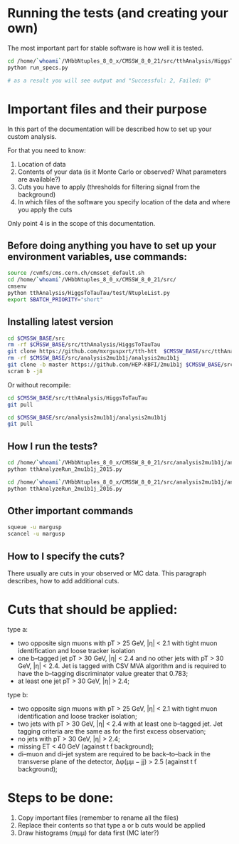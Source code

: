 # Running the tests (and creating your own)

The most important part for stable software is how well it is tested.

```bash
cd /home/`whoami`/VHbbNtuples_8_0_x/CMSSW_8_0_21/src/tthAnalysis/HiggsToTauTau/specification
python run_specs.py

# as a result you will see output and "Successful: 2, Failed: 0"
```

# Important files and their purpose

In this part of the documentation will be described how to set up your custom analysis.

For that you need to know:

1. Location of data
2. Contents of your data (is it Monte Carlo or observed? What parameters are available?)
3. Cuts you have to apply (thresholds for filtering signal from the background)
4. In which files of the software you specify location of the data and where you apply the cuts

Only point 4 is in the scope of this documentation.


## Before doing anything you have to set up your environment variables, use commands:

```bash
source /cvmfs/cms.cern.ch/cmsset_default.sh
cd /home/`whoami`/VHbbNtuples_8_0_x/CMSSW_8_0_21/src/
cmsenv
python tthAnalysis/HiggsToTauTau/test/NtupleList.py
export SBATCH_PRIORITY="short"
```


## Installing latest version

```bash
cd $CMSSW_BASE/src
rm -rf $CMSSW_BASE/src/tthAnalysis/HiggsToTauTau
git clone https://github.com/mxrguspxrt/tth-htt  $CMSSW_BASE/src/tthAnalysis/HiggsToTauTau
rm -rf $CMSSW_BASE/src/analysis2mu1b1j/analysis2mu1b1j
git clone -b master https://github.com/HEP-KBFI/2mu1b1j $CMSSW_BASE/src/analysis2mu1b1j/analysis2mu1b1j
scram b -j8
```

Or without recompile:

```bash
cd $CMSSW_BASE/src/tthAnalysis/HiggsToTauTau
git pull

cd $CMSSW_BASE/src/analysis2mu1b1j/analysis2mu1b1j
git pull
```


## How I run the tests?

```bash
cd /home/`whoami`/VHbbNtuples_8_0_x/CMSSW_8_0_21/src/analysis2mu1b1j/analysis2mu1b1j/test
python tthAnalyzeRun_2mu1b1j_2015.py

cd /home/`whoami`/VHbbNtuples_8_0_x/CMSSW_8_0_21/src/analysis2mu1b1j/analysis2mu1b1j/test
python tthAnalyzeRun_2mu1b1j_2016.py
```


## Other important commands

```bash
squeue -u margusp
scancel -u margusp
```



## How to I specify the cuts?

There usually are cuts in your observed or MC data. This paragraph describes,
how to add additional cuts.


# Cuts that should be applied:

type a:

* two opposite sign muons with pT > 25 GeV, |η| < 2.1 with tight muon identification and loose tracker isolation
* one b–tagged jet pT > 30 GeV, |η| < 2.4 and no other jets with pT > 30 GeV, |η| < 2.4. Jet is tagged with CSV MVA algorithm and is required to have the b–tagging discriminator value greater that 0.783;
* at least one jet pT > 30 GeV, |η| > 2.4;

type b:

* two opposite sign muons with pT > 25 GeV, |η| < 2.1 with tight muon identification and loose tracker isolation;
* two jets with pT > 30 GeV, |η| < 2.4 with at least one b–tagged jet. Jet tagging criteria are the same as for the first excess observation;
* no jets with pT > 30 GeV, |η| > 2.4;
* missing ET < 40 GeV (against t ̄t background);
* di–muon and di–jet system are required to be back–to–back in the transverse plane of the detector, ∆φ(μμ − jj) > 2.5 (against t ̄t background);


# Steps to be done:

1. Copy important files (remember to rename all the files)
2. Replace their contents so that type a or b cuts would be applied
3. Draw histograms (mμμ) for data first (MC later?)
